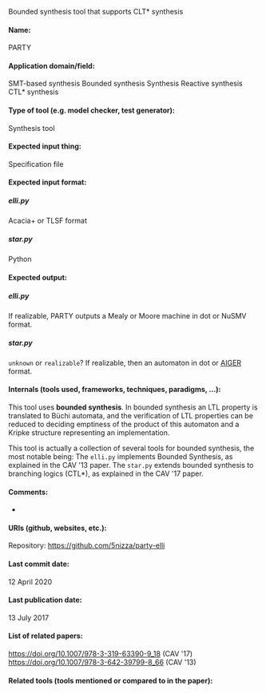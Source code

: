 Bounded synthesis tool that supports CLT* synthesis

#### Name:
PARTY

#### Application domain/field:
SMT-based synthesis
Bounded synthesis
Synthesis
Reactive synthesis
CTL* synthesis

#### Type of tool (e.g. model checker, test generator):
Synthesis tool

#### Expected input thing:
Specification file

#### Expected input format:
##### elli.py
Acacia+ or TLSF format

##### star.py
Python

#### Expected output:
##### elli.py
If realizable, PARTY outputs a Mealy or Moore machine in dot or NuSMV format.

##### star.py
`unknown` or `realizable`?
If realizable, then an automaton in dot or [AIGER](../../Formats/AIGER.md) format.

#### Internals (tools used, frameworks, techniques, paradigms, ...):
This tool uses **bounded synthesis**. In bounded synthesis an LTL property is translated to Büchi automata, and the verification of LTL properties can be reduced to deciding emptiness of the product of this automaton and a Kripke structure representing an implementation.

This tool is actually a collection of several tools for bounded synthesis, the most notable being:
The `elli.py` implements Bounded Synthesis, as explained in the CAV '13 paper.
The `star.py` extends bounded synthesis to branching logics (CTL*), as explained in the CAV '17 paper.

#### Comments:
-

#### URIs (github, websites, etc.):
Repository: https://github.com/5nizza/party-elli

#### Last commit date:
12 April 2020

#### Last publication date:
13 July 2017

#### List of related papers:
https://doi.org/10.1007/978-3-319-63390-9_18 (CAV '17)
https://doi.org/10.1007/978-3-642-39799-8_66 (CAV '13)

#### Related tools (tools mentioned or compared to in the paper):
